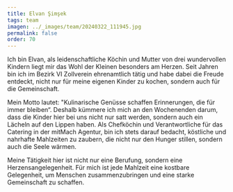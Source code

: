 ```yaml
---
title: Elvan Şimşek
tags: team
imagen: ../_images/team/20240322_111945.jpg
permalink: false
order: 70
---
```


Ich bin Elvan, als leidenschaftliche Köchin und Mutter von drei wundervollen Kindern liegt mir das Wohl der Kleinen besonders am Herzen. Seit Jahren bin ich im Bezirk VI Zollverein ehrenamtlich tätig und habe dabei die Freude entdeckt, nicht nur für meine eigenen Kinder zu kochen, sondern auch für die Gemeinschaft.

Mein Motto lautet: "Kulinarische Genüsse schaffen Erinnerungen, die für immer bleiben“. Deshalb kümmere ich mich an den Wochenenden darum, dass die Kinder hier bei uns nicht nur satt werden, sondern auch ein Lächeln auf den Lippen haben. Als Chefköchin und Verantwortliche für das Catering in der mitMach Agentur, bin ich stets darauf bedacht, köstliche und nahrhafte Mahlzeiten zu zaubern, die nicht nur den Hunger stillen, sondern auch die Seele wärmen.

Meine Tätigkeit hier ist nicht nur eine Berufung, sondern eine Herzensangelegenheit. Für mich ist jede Mahlzeit eine kostbare Gelegenheit, um Menschen zusammenzubringen und eine starke Gemeinschaft zu schaffen.
